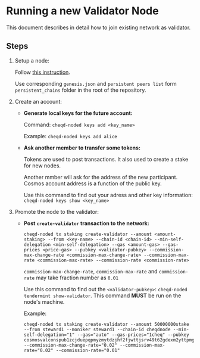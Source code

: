 # Running a new Validator Node

This document describes in detail how to join existing network as validator.

## Steps

1. Setup a node:

    Follow [this instruction](setting-up-a-new-node.md).

    Use corresponding `genesis.json` and `persistent peers list` form `persistent_chains` folder in the root of the repository.

2. Create an account:

    - **Generate local keys for the future account:**

        Command: `cheqd-noded keys add <key_name>`

        Example: `cheqd-noded keys add alice`

    - **Ask another member to transfer some tokens:**

        Tokens are used to post transactions. It also used to create a stake for new nodes.

        Another mmber will ask for the address of the new participant. Cosmos account address is a function of the public key.

        Use this command to find out your adress and other key information: `cheqd-noded keys show <key_name>`

3. Promote the node to the validator:

    - **Post `create-validator` transaction to the network:**
    
        ```
        cheqd-noded tx staking create-validator --amount <amount-staking> --from <key-name> --chain-id <chain-id> --min-self-delegation <min-self-delegation> --gas <amount-gas> --gas-prices <price-gas> --pubkey <validator-pubkey> --commission-max-change-rate <commission-max-change-rate> --commission-max-rate <commission-max-rate> --commission-rate <commission-rate>
        ```

        `commission-max-change-rate`, `commission-max-rate` and `commission-rate` may take fraction number as `0.01`

        Use this command to find out the `<validator-pubkey>`: `cheqd-noded tendermint show-validator`. This command **MUST** be run on the node's machine.
        
        Example:
        
        ```
        cheqd-noded tx staking create-validator --amount 50000000stake --from steward1 --moniker steward1 --chain-id cheqdnode --min-self-delegation="1" --gas="auto" --gas-prices="1cheq" --pubkey cosmosvalconspub1zcjduepqpmyzmytdzjhf2fjwttjsrv49t62gdexm2yttpmgzh38p0rncqg8ssrxm2l --commission-max-change-rate="0.02" --commission-max-rate="0.02" --commission-rate="0.01"
        ```
